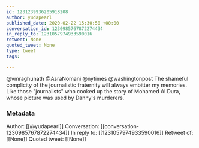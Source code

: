 ```yaml
---
id: 1231239936205918208
author: yudapearl
published_date: 2020-02-22 15:30:50 +00:00
conversation_id: 1230985767872274434
in_reply_to: 1231057974933590016
retweet: None
quoted_tweet: None
type: tweet
tags:

---
```


@vmraghunath @AsraNomani @nytimes @washingtonpost The shameful complicity of the journalistic fraternity will always embitter my memories. Like those "journalists" who cooked up the story of Mohamed Al Dura, whose picture was used by Danny's murderers.

### Metadata

Author: [[@yudapearl]]
Conversation: [[conversation-1230985767872274434]]
In reply to: [[1231057974933590016]]
Retweet of: [[None]]
Quoted tweet: [[None]]
